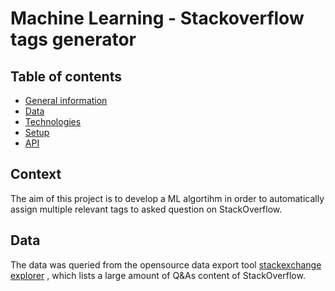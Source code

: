 # Machine Learning - Stackoverflow tags generator

## Table of contents
* [General information](#general-info)
* [Data](#data)
* [Technologies](#technologies)
* [Setup](#setup)
* [API](#API)

## <span id="context">Context</span>
The aim of this project is to develop a ML algortihm in order to automatically assign multiple relevant tags to asked question on StackOverflow.

## <span id="data">Data</span>
The data was queried from the opensource data export tool [stackexchange explorer](https://data.stackexchange.com/) , which lists a large amount of Q&As content of StackOverflow.
